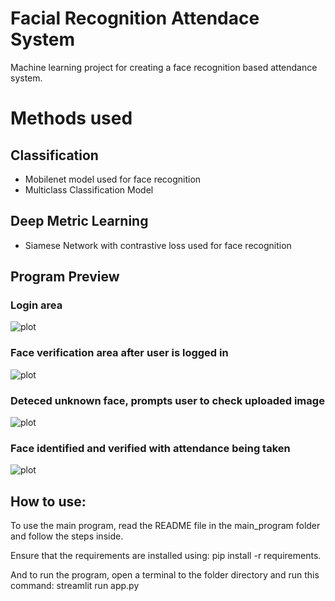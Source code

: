 # Facial Recognition Attendace System
Machine learning project for creating a face recognition based attendance system.

# Methods used
## Classification
- Mobilenet model used for face recognition
- Multiclass Classification Model

## Deep Metric Learning
- Siamese Network with contrastive loss used for face recognition

## Program Preview
### Login area
![plot](./screenshots/login_area.png)
### Face verification area after user is logged in
![plot](./screenshots/face_verification_area.png)
### Deteced unknown face, prompts user to check uploaded image
![plot](./screenshots/unknown_face.png)
### Face identified and verified with attendance being taken
![plot](./screenshots/face_verified_attendance_taken.png)

## How to use:
To use the main program, read the README file in the main_program folder and follow the steps inside.

Ensure that the requirements are installed using: pip install -r requirements.

And to run the program, open a terminal to the folder directory and run this command: streamlit run app.py
